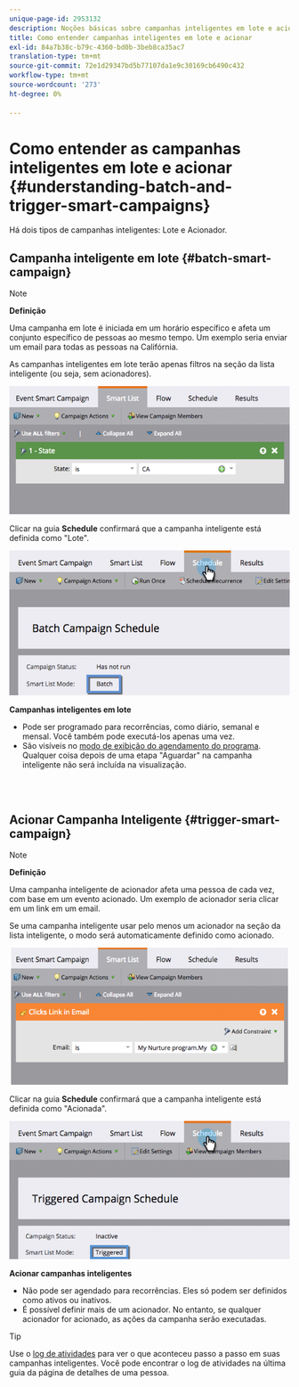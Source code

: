 ```yaml
---
unique-page-id: 2953132
description: Noções básicas sobre campanhas inteligentes em lote e acionadoras - Documentos do Marketo - Documentação do produto
title: Como entender campanhas inteligentes em lote e acionar
exl-id: 84a7b38c-b79c-4360-bd0b-3beb8ca35ac7
translation-type: tm+mt
source-git-commit: 72e1d29347bd5b77107da1e9c30169cb6490c432
workflow-type: tm+mt
source-wordcount: '273'
ht-degree: 0%

---
```


# Como entender as campanhas inteligentes em lote e acionar {#understanding-batch-and-trigger-smart-campaigns}

Há dois tipos de campanhas inteligentes: Lote e Acionador.

## Campanha inteligente em lote {#batch-smart-campaign}

>[!NOTE]
>
>**Definição**
>
>Uma campanha em lote é iniciada em um horário específico e afeta um conjunto específico de pessoas ao mesmo tempo. Um exemplo seria enviar um email para todas as pessoas na Califórnia.

As campanhas inteligentes em lote terão apenas filtros na seção da lista inteligente (ou seja, sem acionadores).

![](assets/batch-filter.png)

Clicar na guia **Schedule** confirmará que a campanha inteligente está definida como &quot;Lote&quot;.

![](assets/batch-c4.png)

**Campanhas inteligentes em lote**

* Pode ser programado para recorrências, como diário, semanal e mensal. Você também pode executá-los apenas uma vez.
* São visíveis no [modo de exibição do agendamento do programa](/help/marketo/product-docs/core-marketo-concepts/programs/program-schedule-view/navigating-the-program-schedule-view.md). Qualquer coisa depois de uma etapa &quot;Aguardar&quot; na campanha inteligente não será incluída na visualização.

<br> 

## Acionar Campanha Inteligente {#trigger-smart-campaign}

>[!NOTE]
>
>**Definição**
>
>Uma campanha inteligente de acionador afeta uma pessoa de cada vez, com base em um evento acionado. Um exemplo de acionador seria clicar em um link em um email.

Se uma campanha inteligente usar pelo menos um acionador na seção da lista inteligente, o modo será automaticamente definido como acionado.

![](assets/trigger.png)

Clicar na guia **Schedule** confirmará que a campanha inteligente está definida como &quot;Acionada&quot;.

![](assets/trigger2.png)

**Acionar campanhas inteligentes**

* Não pode ser agendado para recorrências. Eles só podem ser definidos como ativos ou inativos.
* É possível definir mais de um acionador. No entanto, se qualquer acionador for acionado, as ações da campanha serão executadas.

>[!TIP]
>
>Use o [log de atividades](/help/marketo/product-docs/core-marketo-concepts/smart-lists-and-static-lists/managing-people-in-smart-lists/locate-the-activity-log-for-a-person.md) para ver o que aconteceu passo a passo em suas campanhas inteligentes. Você pode encontrar o log de atividades na última guia da página de detalhes de uma pessoa.
